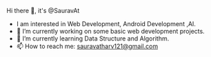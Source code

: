 Hi there 👋, it's @SauravAt
- I am interested in Web Development, Android Development ,AI.
- 🔭 I’m currently working on some basic web development projects.
- 🌱 I’m currently learning Data Structure and Algorithm.
- 📫 How to reach me: sauravatharv121@gmail.com

